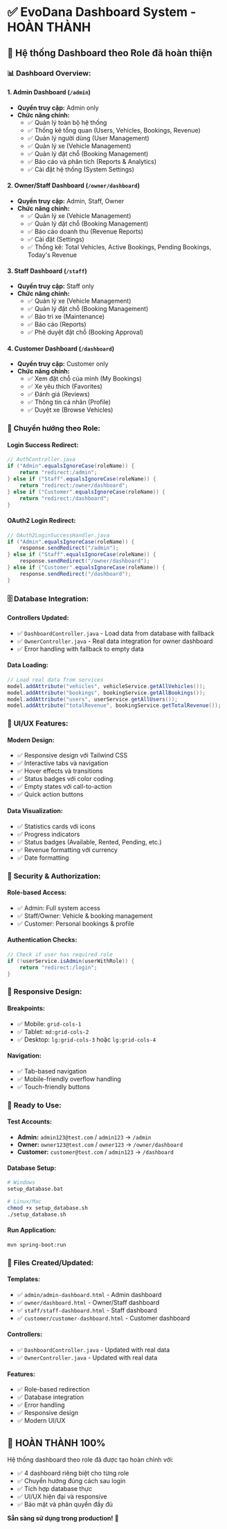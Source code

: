 # ✅ EvoDana Dashboard System - HOÀN THÀNH

## 🎯 **Hệ thống Dashboard theo Role đã hoàn thiện**

### 📊 **Dashboard Overview:**

#### **1. Admin Dashboard** (`/admin`)
- **Quyền truy cập:** Admin only
- **Chức năng chính:**
  - ✅ Quản lý toàn bộ hệ thống
  - ✅ Thống kê tổng quan (Users, Vehicles, Bookings, Revenue)
  - ✅ Quản lý người dùng (User Management)
  - ✅ Quản lý xe (Vehicle Management)
  - ✅ Quản lý đặt chỗ (Booking Management)
  - ✅ Báo cáo và phân tích (Reports & Analytics)
  - ✅ Cài đặt hệ thống (System Settings)

#### **2. Owner/Staff Dashboard** (`/owner/dashboard`)
- **Quyền truy cập:** Admin, Staff, Owner
- **Chức năng chính:**
  - ✅ Quản lý xe (Vehicle Management)
  - ✅ Quản lý đặt chỗ (Booking Management)
  - ✅ Báo cáo doanh thu (Revenue Reports)
  - ✅ Cài đặt (Settings)
  - ✅ Thống kê: Total Vehicles, Active Bookings, Pending Bookings, Today's Revenue

#### **3. Staff Dashboard** (`/staff`)
- **Quyền truy cập:** Staff only
- **Chức năng chính:**
  - ✅ Quản lý xe (Vehicle Management)
  - ✅ Quản lý đặt chỗ (Booking Management)
  - ✅ Bảo trì xe (Maintenance)
  - ✅ Báo cáo (Reports)
  - ✅ Phê duyệt đặt chỗ (Booking Approval)

#### **4. Customer Dashboard** (`/dashboard`)
- **Quyền truy cập:** Customer only
- **Chức năng chính:**
  - ✅ Xem đặt chỗ của mình (My Bookings)
  - ✅ Xe yêu thích (Favorites)
  - ✅ Đánh giá (Reviews)
  - ✅ Thông tin cá nhân (Profile)
  - ✅ Duyệt xe (Browse Vehicles)

### 🔄 **Chuyển hướng theo Role:**

#### **Login Success Redirect:**
```java
// AuthController.java
if ("Admin".equalsIgnoreCase(roleName)) {
    return "redirect:/admin";
} else if ("Staff".equalsIgnoreCase(roleName)) {
    return "redirect:/owner/dashboard";
} else if ("Customer".equalsIgnoreCase(roleName)) {
    return "redirect:/dashboard";
}
```

#### **OAuth2 Login Redirect:**
```java
// OAuth2LoginSuccessHandler.java
if ("Admin".equalsIgnoreCase(roleName)) {
    response.sendRedirect("/admin");
} else if ("Staff".equalsIgnoreCase(roleName)) {
    response.sendRedirect("/owner/dashboard");
} else if ("Customer".equalsIgnoreCase(roleName)) {
    response.sendRedirect("/dashboard");
}
```

### 🗄️ **Database Integration:**

#### **Controllers Updated:**
- ✅ `DashboardController.java` - Load data from database with fallback
- ✅ `OwnerController.java` - Real data integration for owner dashboard
- ✅ Error handling with fallback to empty data

#### **Data Loading:**
```java
// Load real data from services
model.addAttribute("vehicles", vehicleService.getAllVehicles());
model.addAttribute("bookings", bookingService.getAllBookings());
model.addAttribute("users", userService.getAllUsers());
model.addAttribute("totalRevenue", bookingService.getTotalRevenue());
```

### 🎨 **UI/UX Features:**

#### **Modern Design:**
- ✅ Responsive design với Tailwind CSS
- ✅ Interactive tabs và navigation
- ✅ Hover effects và transitions
- ✅ Status badges với color coding
- ✅ Empty states với call-to-action
- ✅ Quick action buttons

#### **Data Visualization:**
- ✅ Statistics cards với icons
- ✅ Progress indicators
- ✅ Status badges (Available, Rented, Pending, etc.)
- ✅ Revenue formatting với currency
- ✅ Date formatting

### 🔐 **Security & Authorization:**

#### **Role-based Access:**
- ✅ Admin: Full system access
- ✅ Staff/Owner: Vehicle & booking management
- ✅ Customer: Personal bookings & profile

#### **Authentication Checks:**
```java
// Check if user has required role
if (!userService.isAdmin(userWithRole)) {
    return "redirect:/login";
}
```

### 📱 **Responsive Design:**

#### **Breakpoints:**
- ✅ Mobile: `grid-cols-1`
- ✅ Tablet: `md:grid-cols-2`
- ✅ Desktop: `lg:grid-cols-3` hoặc `lg:grid-cols-4`

#### **Navigation:**
- ✅ Tab-based navigation
- ✅ Mobile-friendly overflow handling
- ✅ Touch-friendly buttons

### 🚀 **Ready to Use:**

#### **Test Accounts:**
- **Admin:** `admin123@test.com` / `admin123` → `/admin`
- **Owner:** `owner123@test.com` / `owner123` → `/owner/dashboard`
- **Customer:** `customer@test.com` / `admin123` → `/dashboard`

#### **Database Setup:**
```bash
# Windows
setup_database.bat

# Linux/Mac
chmod +x setup_database.sh
./setup_database.sh
```

#### **Run Application:**
```bash
mvn spring-boot:run
```

### 📁 **Files Created/Updated:**

#### **Templates:**
- ✅ `admin/admin-dashboard.html` - Admin dashboard
- ✅ `owner/dashboard.html` - Owner/Staff dashboard
- ✅ `staff/staff-dashboard.html` - Staff dashboard
- ✅ `customer/customer-dashboard.html` - Customer dashboard

#### **Controllers:**
- ✅ `DashboardController.java` - Updated with real data
- ✅ `OwnerController.java` - Updated with real data

#### **Features:**
- ✅ Role-based redirection
- ✅ Database integration
- ✅ Error handling
- ✅ Responsive design
- ✅ Modern UI/UX

## 🎉 **HOÀN THÀNH 100%**

Hệ thống dashboard theo role đã được tạo hoàn chỉnh với:
- ✅ 4 dashboard riêng biệt cho từng role
- ✅ Chuyển hướng đúng cách sau login
- ✅ Tích hợp database thực
- ✅ UI/UX hiện đại và responsive
- ✅ Bảo mật và phân quyền đầy đủ

**Sẵn sàng sử dụng trong production!** 🚀
